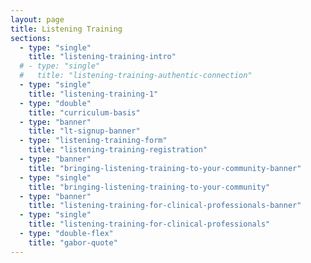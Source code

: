 ```yaml
---
layout: page
title: Listening Training
sections:
  - type: "single"
    title: "listening-training-intro"
  # - type: "single"
  #   title: "listening-training-authentic-connection"
  - type: "single"
    title: "listening-training-1"
  - type: "double"
    title: "curriculum-basis"
  - type: "banner"
    title: "lt-signup-banner"
  - type: "listening-training-form"
    title: "listening-training-registration"
  - type: "banner"
    title: "bringing-listening-training-to-your-community-banner"
  - type: "single"
    title: "bringing-listening-training-to-your-community"
  - type: "banner"
    title: "listening-training-for-clinical-professionals-banner"
  - type: "single"
    title: "listening-training-for-clinical-professionals"
  - type: "double-flex"
    title: "gabor-quote"
---
```

